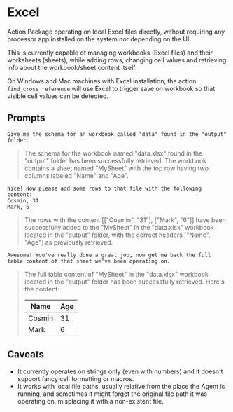 # Excel

Action Package operating on local Excel files directly, without requiring any processor app installed on the system nor depending on the UI.

This is currently capable of managing workbooks (Excel files) and their worksheets (sheets), while adding rows, changing cell values and retrieving info about the workbook/sheet content itself.

On Windows and Mac machines with Excel installation, the action `find_cross_reference` will use Excel to trigger save on workbook so that visible cell values can be detected.

## Prompts

```
Give me the schema for an workbook called "data" found in the "output" folder.
```

> The schema for the workbook named "data.xlsx" found in the "output" folder has been successfully retrieved. The workbook contains a sheet named "MySheet" with the top row having two columns labeled "Name" and "Age".

```
Nice! Now please add some rows to that file with the following content:
Cosmin, 31
Mark, 6
```

> The rows with the content [["Cosmin", "31"], ["Mark", "6"]] have been successfully added to the "MySheet" in the "data.xlsx" workbook located in the "output" folder, with the correct headers ["Name", "Age"] as previously retrieved.

```
Awesome! You've really done a great job, now get me back the full table content of that sheet we've been operating on.
```

> The full table content of "MySheet" in the "data.xlsx" workbook located in the "output" folder has been successfully retrieved. Here's the content:
>
> | Name   | Age |
> | ------ | --- |
> | Cosmin | 31  |
> | Mark   | 6   |

## Caveats

- It currently operates on strings only (even with numbers) and it doesn't support fancy cell formatting or macros.
- It works with local file paths, usually relative from the place the Agent is running, and sometimes it might forget the original file path it was operating on, misplacing it with a non-existent file.
